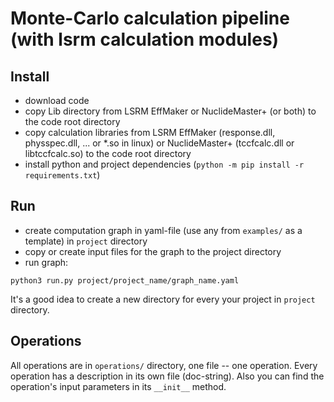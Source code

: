 # Monte-Carlo calculation pipeline (with lsrm calculation modules)

## Install

- download code
- copy Lib directory from LSRM EffMaker or NuclideMaster+ (or both) to the code root directory
- copy calculation libraries from LSRM EffMaker (response.dll, physspec.dll, ... or *.so in linux) or NuclideMaster+ (tccfcalc.dll or libtccfcalc.so) to the code root directory
- install python and project dependencies (`python -m pip install -r requirements.txt`)


## Run

- create computation graph in yaml-file (use any from `examples/` as a template) in `project` directory
- copy or create input files for the graph to the project directory
- run graph:
```
python3 run.py project/project_name/graph_name.yaml
```

It's a good idea to create a new directory for every your project in `project` directory.


## Operations

All operations are in `operations/` directory, one file -- one operation. Every operation has a description in its own file (doc-string). Also you can find the operation's input parameters in its `__init__` method.
